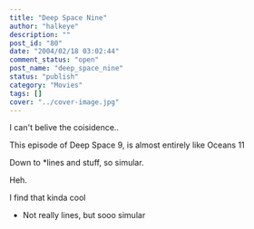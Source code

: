 ```yaml
---
title: "Deep Space Nine"
author: "halkeye"
description: ""
post_id: "80"
date: "2004/02/18 03:02:44"
comment_status: "open"
post_name: "deep_space_nine"
status: "publish"
category: "Movies"
tags: []
cover: "../cover-image.jpg"
---
```


I can't belive the coisidence..

This episode of Deep Space 9, is almost entirely like Oceans 11  

Down to *lines and stuff, so simular.  

Heh.

I find that kinda cool

  

* Not really lines, but sooo simular